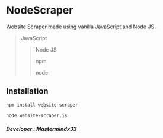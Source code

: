 # NodeScraper
Website Scraper made using vanilla JavaScript and Node JS .

> JavaScript
> 
>> Node JS
>> 
>> npm
>> 
>> node

## Installation

```sh
npm install website-scraper
```

```sh
node website-scraper.js
```

##### Developer : Mastermindx33
